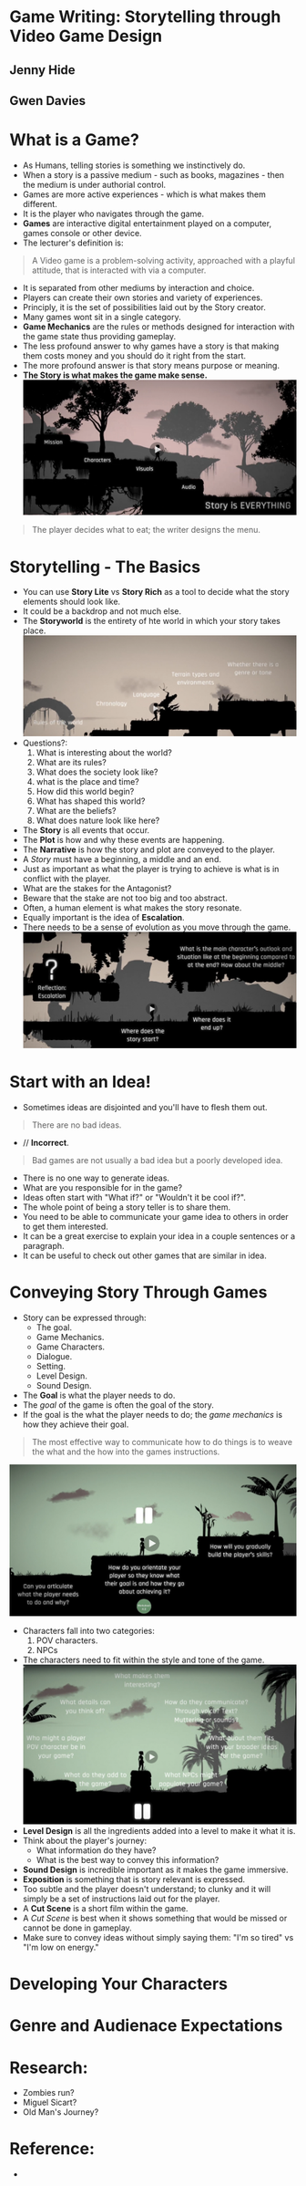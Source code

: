 # Game Writing: Storytelling through Video Game Design
## Jenny Hide
## Gwen Davies


# What is a Game?
- As Humans, telling stories is something we instinctively do.
- When a story is a passive medium - such as books, magazines - then the medium is under authorial control.
- Games are more active experiences - which is what makes them different.
- It is the player who navigates through the game.
- **Games** are interactive digital entertainment played on a computer, games console or other device.
- The lecturer's definition is:
> A Video game is a problem-solving activity, approached with a playful attitude, that is interacted with via a computer.

- It is separated from other mediums by interaction and choice.
- Players can create their own stories and variety of experiences.
- Principly, it is the set of possibilities laid out by the Story creator.
- Many games wont sit in a single category.
- **Game Mechanics** are the rules or methods designed for interaction with the game state thus providing gameplay.
- The less profound answer to why games have a story is that making them costs money and you should do it right from the start.
- The more profound answer is that story means purpose or meaning.
- **The Story is what makes the game make sense.**
![Story is everything](images/story-is-everything.png)
> The player decides what to eat; the writer designs the menu.


# Storytelling - The Basics
- You can use **Story Lite** vs **Story Rich** as a tool to decide what the story elements should look like.
- It could be a backdrop and not much else.
- The **Storyworld** is the entirety of hte world in which your story takes place.
![Elements of a Storyworld](images/storyworld-purposes-to-a-game.png)
- Questions?:
  1. What is interesting about the world?
  2. What are its rules?
  3. What does the society look like?
  4. what is the place and time?
  5. How did this world begin?
  6. What has shaped this world?
  7. What are the beliefs?
  8. What does nature look like here?
- The **Story** is all events that occur.
- The **Plot** is how and why these events are happening.
- The **Narrative** is how the story and plot are conveyed to the player.
- A *Story* must have a beginning, a middle and an end.
- Just as important as what the player is trying to achieve is what is in conflict with the player.
- What are the stakes for the Antagonist?
- Beware that the stake are not too big and too abstract.
- Often, a human element is what makes the story resonate.
- Equally important is the idea of **Escalation**.
- There needs to be a sense of evolution as you move through the game.
![Escalation Questions](images/reflection-escalation-questions.png)


# Start with an Idea!
- Sometimes ideas are disjointed and you'll have to flesh them out.
> There are no bad ideas.

- // **Incorrect**.
> Bad games are not usually a bad idea but a poorly developed idea.

- There is no one way to generate ideas.
- What are you responsible for in the game?
- Ideas often start with "What if?" or "Wouldn't it be cool if?".
- The whole point of being a story teller is to share them.
- You need to be able to communicate your game idea to others in order to get them interested.
- It can be a great exercise to explain your idea in a couple sentences or a paragraph.
- It can be useful to check out other games that are similar in idea.


# Conveying Story Through Games
- Story can be expressed through:
  * The goal.
  * Game Mechanics.
  * Game Characters.
  * Dialogue.
  * Setting.
  * Level Design.
  * Sound Design.
- The **Goal** is what the player needs to do.
- The *goal* of the game is often the goal of the story.
- If the goal is the what the player needs to do; the *game mechanics* is how they achieve their goal.
> The most effective way to communicate how to do things is to weave the what and the how into the games instructions.

![Articulate Game Mechanics](images/questions-to-ask-about-player-engagement.png)
- Characters fall into two categories:
  1. POV characters.
  2. NPCs
- The characters need to fit within the style and tone of the game.
![Questions about characters](images/questions-to-ask-about-npcs-and-pov-characters.png)
- **Level Design** is all the ingredients added into a level to make it what it is.
- Think about the player's journey:
  * What information do they have?
  * What is the best way to convey this information?
- **Sound Design** is incredible important as it makes the game immersive.
- **Exposition** is something that is story relevant is expressed.
- Too subtle and the player doesn't understand; to clunky and it will simply be a set of instructions laid out for the player.
- A **Cut Scene** is a short film within the game.
- A *Cut Scene* is best when it shows something that would be missed or cannot be done in gameplay.
- Make sure to convey ideas without simply saying them: "I'm so tired" vs "I'm low on energy."


# Developing Your Characters


# Genre and Audienace Expectations


#

# Research:
- Zombies run?
- Miguel Sicart?
- Old Man's Journey?

# Reference:
-
